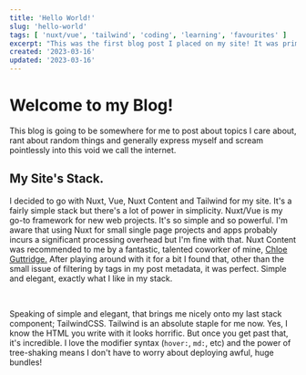 ```yaml
---
title: 'Hello World!'
slug: 'hello-world'
tags: [ 'nuxt/vue', 'tailwind', 'coding', 'learning', 'favourites' ]
excerpt: "This was the first blog post I placed on my site! It was primarily used as a test but also contains some thoughts on my site's composition."
created: '2023-03-16'
updated: '2023-03-16'
---
```

<h1 class="text-3xl py-4 font-bold">Welcome to my Blog!</h1>
<p>This blog is going to be somewhere for me to post about topics I care about, rant about random things and generally express myself and scream pointlessly into this void we call the internet.</p>

<h2 class="text-lg pt-4 pb-2 font-bold">My Site's Stack.</h2>

<p>I decided to go with Nuxt, Vue, Nuxt Content and Tailwind for my site. It's a fairly simple stack but there's a lot of power in simplicity. Nuxt/Vue is my go-to framework for new web projects. It's so simple and so powerful. I'm aware that using Nuxt for small single page projects and apps probably incurs a significant processing overhead but I'm fine with that. Nuxt Content was recommended to me by a fantastic, talented coworker of mine, <a href="https://github.com/cguttweb/" target="_blank" class="text-blue-400 visited:text-purple-600">Chloe Guttridge.</a> After playing around with it for a bit I found that, other than the small issue of filtering by tags in my post metadata, it was perfect. Simple and elegant, exactly what I like in my stack.</p>
<br />
<p>Speaking of simple and elegant, that brings me nicely onto my last stack component; TailwindCSS. Tailwind is an absolute staple for me now. Yes, I know the HTML you write with it looks horrific. But once you get past that, it's incredible. I love the modifier syntax (<code>hover:</code>, <code>md:</code>, etc) and the power of tree-shaking means I don't have to worry about deploying awful, huge bundles!</p>
